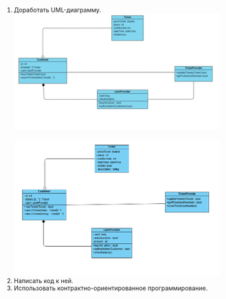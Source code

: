 1. Доработать UML-диаграмму. 
![Base diagram](Diagram.png "Base diagram")
<br></br>
![Finished diagram](Diagram_finished.PNG "Finished diagram")
2. Написать код к ней.
3. Использовать контрактно-ориентированное программирование.
